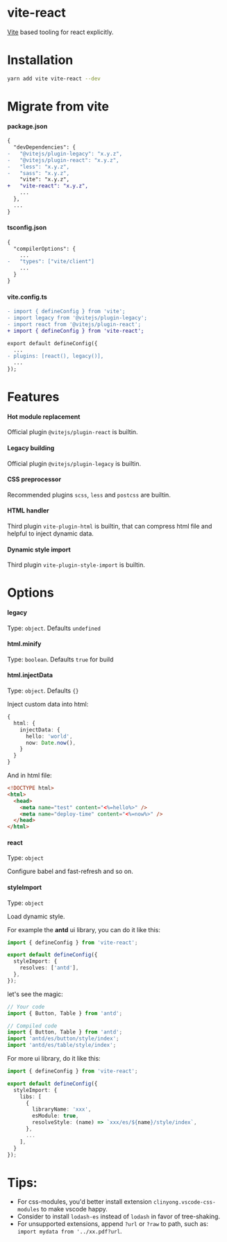# vite-react

[Vite](https://github.com/vitejs/vite) based tooling for react explicitly.

# Installation

```bash
yarn add vite vite-react --dev
```

# Migrate from vite

#### package.json

```diff
{
  "devDependencies": {
-   "@vitejs/plugin-legacy": "x.y.z",
-   "@vitejs/plugin-react": "x.y.z",
-   "less": "x.y.z",
-   "sass": "x.y.z",
    "vite": "x.y.z",
+   "vite-react": "x.y.z",
    ...
  },
  ...
}
```

#### tsconfig.json

```diff
{
  "compilerOptions": {
    ...
-   "types": ["vite/client"]
    ...
  }
}
```

#### vite.config.ts

```diff
- import { defineConfig } from 'vite';
- import legacy from '@vitejs/plugin-legacy';
- import react from '@vitejs/plugin-react';
+ import { defineConfig } from 'vite-react';

export default defineConfig({
  ...
- plugins: [react(), legacy()],
  ...
});
```

# Features

#### Hot module replacement

Official plugin `@vitejs/plugin-react` is builtin.

#### Legacy building

Official plugin `@vitejs/plugin-legacy` is builtin.

#### CSS preprocessor

Recommended plugins `scss`, `less` and `postcss` are builtin.

#### HTML handler

Third plugin `vite-plugin-html` is builtin, that can compress html file and helpful to inject dynamic data.

#### Dynamic style import

Third plugin `vite-plugin-style-import` is builtin.

# Options

#### legacy

Type: `object`. Defaults `undefined`

#### html.minify

Type: `boolean`. Defaults `true` for build

#### html.injectData

Type: `object`. Defaults `{}`

Inject custom data into html:

```typescript
{
  html: {
    injectData: {
      hello: 'world',
      now: Date.now(),
    }
  }
}
```

And in html file:

```html
<!DOCTYPE html>
<html>
  <head>
    <meta name="test" content="<%=hello%>" />
    <meta name="deploy-time" content="<%=now%>" />
  </head>
</html>
```

#### react

Type: `object`

Configure babel and fast-refresh and so on.

#### styleImport

Type: `object`

Load dynamic style.

For example the **antd** ui library, you can do it like this:

```typescript
import { defineConfig } from 'vite-react';

export default defineConfig({
  styleImport: {
    resolves: ['antd'],
  },
});
```

let's see the magic:

```typescript
// Your code
import { Button, Table } from 'antd';

// Compiled code
import { Button, Table } from 'antd';
import 'antd/es/button/style/index';
import 'antd/es/table/style/index';
```

For more ui library, do it like this:

```typescript
import { defineConfig } from 'vite-react';

export default defineConfig({
  styleImport: {
    libs: [
      {
        libraryName: 'xxx',
        esModule: true,
        resolveStyle: (name) => `xxx/es/${name}/style/index`,
      },
      ...
    ],
  }
});
```

# Tips:

- For css-modules, you'd better install extension `clinyong.vscode-css-modules` to make vscode happy.
- Consider to install `lodash-es` instead of `lodash` in favor of tree-shaking.
- For unsupported extensions, append `?url` or `?raw` to path, such as: `import mydata from '../xx.pdf?url`.

